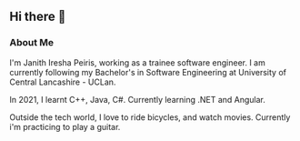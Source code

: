 ## Hi there 👋

<!--
**MJanithPeiris/MJanithPeiris** is a ✨ _special_ ✨ repository because its `README.md` (this file) appears on your GitHub profile.

Here are some ideas to get you started: -->
### About Me
I'm Janith Iresha Peiris, working as a trainee software engineer. I am currently following my Bachelor's in Software Engineering at University of Central Lancashire - UCLan.

In 2021, I learnt C++, Java, C#. Currently learning .NET and Angular.

Outside the tech world, I love to ride bicycles, and watch movies. Currently i'm practicing to play a guitar.

<!--
- 🔭 I’m currently working on ...
- 🌱 I’m currently learning ...
- 👯 I’m looking to collaborate on ...
- 🤔 I’m looking for help with ...
- 💬 Ask me about ...
- 📫 How to reach me: ...
- 😄 Pronouns: ...
- ⚡ Fun fact: ... 
-->
